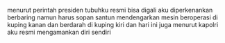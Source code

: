 menurut perintah presiden
tubuhku resmi bisa digali
aku diperkenankan berbaring
namun harus sopan santun
mendengarkan mesin beroperasi 
di kuping kanan dan berdarah di kuping kiri
dan hari ini juga menurut kapolri
aku resmi mengamankan diri sendiri

